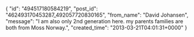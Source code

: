  {
   "id": "494517180584219",
   "post_id": "462493170453287_492057720830165",
   "from_name": "David Johansen",
   "message": "I am also only 2nd generation here. my parents families are both from Moss Norway.",
   "created_time": "2013-03-21T04:01:31+0000"
 }
